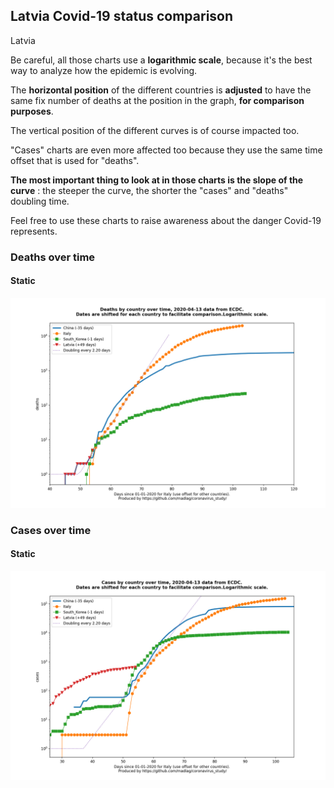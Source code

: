 ## Latvia Covid-19 status comparison 

Latvia



Be careful, all those charts use a **logarithmic scale**, because it's the best way to analyze how the epidemic is evolving.
 
The **horizontal position** of the different countries is **adjusted** to have the same fix number of deaths at the position in the graph, **for comparison purposes**.

The vertical position of the different curves is of course impacted too.

"Cases" charts are even more affected too because they use the same time offset that is used for "deaths".

**The most important thing to look at in those charts is the slope of the curve** : the steeper the curve, the shorter the "cases" and "deaths" doubling time.

Feel free to use these charts to raise awareness about the danger Covid-19 represents. 


 
### Deaths over time
 
#### Static
![Latvia covid-19 deaths static chart](https://raw.githubusercontent.com/madlag/coronavirus_study/master/notebooks/graphs/2020-04-13/countries/Latvia/2020-04-13_Latvia_deaths.png "Latvia covid-19 deaths static chart")   

 
### Cases over time
 
#### Static
![Latvia covid-19 cases static chart](https://raw.githubusercontent.com/madlag/coronavirus_study/master/notebooks/graphs/2020-04-13/countries/Latvia/2020-04-13_Latvia_cases.png "Latvia covid-19 cases static chart")   


